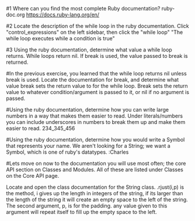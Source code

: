 #1 Where can you find the most complete Ruby documentation?
ruby-doc.org
https://docs.ruby-lang.org/en/

#2 Locate the description of the while loop in the ruby documentation.
Click "control_expressions" on the left sidebar, then click the "while loop"
"The while loop executes while a condition is true"

#3 Using the ruby documentation, determine what value a while loop returns.
While loops return nil. If break is used, the value passed to break is returned.

#In the previous exercise, you learned that the while loop returns nil unless break is used. Locate the documentation for break, and determine what value break sets the return value to for the while loop.
Break sets the return value to whatever condition/argument is passed to it, or nil if no argument is passed.

#Using the ruby documentation, determine how you can write large numbers in a way that makes them easier to read.
Under literals/numbers you can include underscores in numbers to break them up and make them easier to read. 234_345_456

#Using the ruby documentation, determine how you would write a Symbol that represents your name. We aren't looking for a String; we want a Symbol, which is one of ruby's datatypes.
:Charles

#Lets move on now to the documentation you will use most often; the core API section on Classes and Modules. All of these are listed under Classes on the Core API page.

Locate and open the class documentation for the String class.
.rjust(i,p) is the method, i gives up the length in integers of the string, if its larger than the length of the string it will create an empty space to the left of the string. The second argument, p, is for the padding. any value given to this argument will repeat itself to fill up the empty space to the left.

#